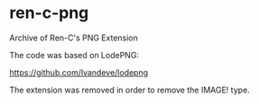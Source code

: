 # ren-c-png

Archive of Ren-C's PNG Extension

The code was based on LodePNG:

  https://github.com/lvandeve/lodepng 

The extension was removed in order to remove the IMAGE! type.
